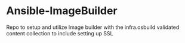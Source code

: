 # Ansible-ImageBuilder
Repo to setup and utilize Image builder with the infra.osbuild validated content collection to include setting up SSL
